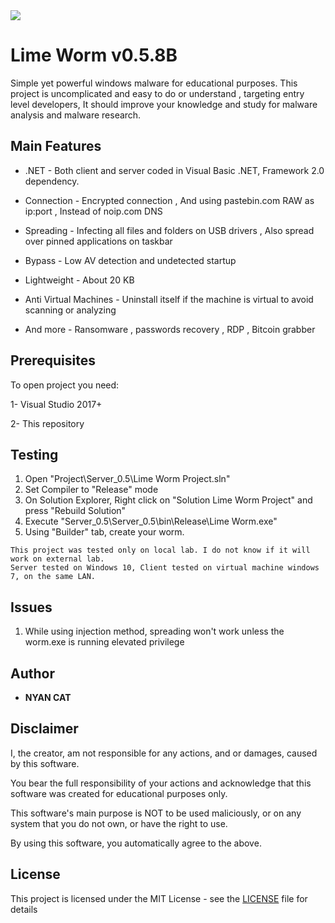 <img src="https://i.imgur.com/aiikRaW.gif">

# Lime Worm v0.5.8B
	
 Simple yet powerful windows malware for educational purposes. This project is uncomplicated and easy to do or understand , targeting entry level developers, It should improve your knowledge and study for malware analysis and malware research.

 
## Main Features

* .NET - Both client and server coded in Visual Basic .NET, Framework 2.0 dependency.
 
* Connection - Encrypted connection , And using pastebin.com RAW as ip:port , Instead of noip.com DNS

* Spreading - Infecting all files and folders on USB drivers , Also spread over pinned applications on taskbar

* Bypass - Low AV detection and undetected startup
 
* Lightweight - About 20 KB

* Anti Virtual Machines - Uninstall itself if the machine is virtual to avoid scanning or analyzing

* And more - Ransomware , passwords recovery , RDP , Bitcoin grabber
 


## Prerequisites

To open project you need:

1- Visual Studio 2017+

2- This repository
 
 
## Testing
 
1. Open "Project\Server_0.5\Lime Worm Project.sln" 
2. Set Compiler to "Release" mode
3. On Solution Explorer, Right click on "Solution Lime Worm Project" and press "Rebuild Solution"
4. Execute "Server_0.5\Server_0.5\bin\Release\Lime Worm.exe"
5. Using "Builder" tab, create your worm.
 ```
 This project was tested only on local lab. I do not know if it will work on external lab.
 Server tested on Windows 10, Client tested on virtual machine windows 7, on the same LAN.
 ```
 
 ## Issues
 
1. While using injection method, spreading won't work unless the worm.exe is running elevated privilege

## Author

* **NYAN CAT**  

## Disclaimer

I, the creator, am not responsible for any actions, and or damages, caused by this software.

You bear the full responsibility of your actions and acknowledge that this software was created for educational purposes only.

This software's main purpose is NOT to be used maliciously, or on any system that you do not own, or have the right to use.

By using this software, you automatically agree to the above.

## License

This project is licensed under the MIT License - see the [LICENSE](/LICENSE) file for details

